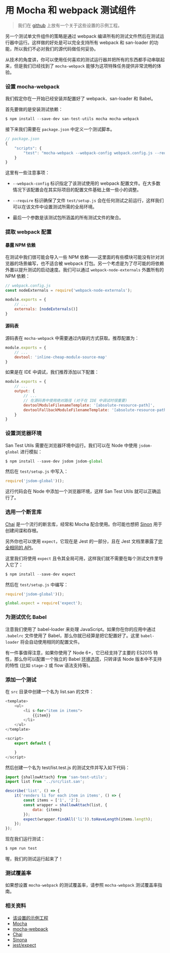 # 用 Mocha 和 webpack 测试组件

> 我们在 [github](https://github.com/ecomfe/san-test-utils/tree/master/docs/demo/mocha) 上放有一个关于这些设置的示例工程。

另一个测试单文件组件的策略是通过 webpack 编译所有的测试文件然后在测试运行器中运行。这样做的好处是可以完全支持所有 webpack 和 san-loader 的功能，所以我们不必对我们的源代码做任何妥协。

从技术的角度讲，你可以使用任何喜欢的测试运行器并把所有的东西都手动串联起来，但是我们已经找到了 `mocha-webpack` 能够为这项特殊任务提供非常流畅的体验。

### 设置 mocha-webpack

我们假定你在一开始已经安装并配置好了 webpack、san-loader 和 Babel。

首先要做的是安装测试依赖：

```js
$ npm install --save-dev san-test-utils mocha mocha-webpack
```

接下来我们需要在 `package.json` 中定义一个测试脚本。

```js
// package.json
{
    "scripts": {
        "test": "mocha-webpack --webpack-config webpack.config.js --require test/setup.js test/**/*.spec.js"
    }
}
```

这里有一些注意事项：

* `--webpack-config` 标识指定了该测试使用的 webpack 配置文件。在大多数情况下该配置会在其实际项目的配置文件基础上做一些小的调整。

* `--require` 标识确保了文件 `test/setup.js` 会在任何测试之前运行，这样我们可以在该文件中设置测试所需的全局环境。

* 最后一个参数是该测试包所涵盖的所有测试文件的聚合。

### 提取 webpack 配置

#### 暴露 NPM 依赖

在测试中我们很可能会导入一些 NPM 依赖——这里面的有些模块可能没有针对浏览器的场景编写，也不适合被 webpack 打包。另一个考虑是为了尽可能的将依赖外置以提升测试的启动速度。我们可以通过 `webpack-node-externals` 外置所有的 NPM 依赖：

```js
// webpack.config.js
const nodeExternals = require('webpack-node-externals');

module.exports = {
    // ...
    externals: [nodeExternals()]
}
```

#### 源码表

源码表在 `mocha-webpack` 中需要通过内联的方式获取。推荐配置为：

```js
module.exports = {
    // ...
    devtool: 'inline-cheap-module-source-map'
}
```

如果是在 IDE 中调试，我们推荐添加以下配置：

```js
module.exports = {
    // ...
    output: {
        // ...
        // 在源码表中使用绝对路径 (对于在 IDE 中调试时很重要)
        devtoolModuleFilenameTemplate: '[absolute-resource-path]',
        devtoolFallbackModuleFilenameTemplate: '[absolute-resource-path]?[hash]'
    }
}
```

### 设置浏览器环境

San Test Utils 需要在浏览器环境中运行。我们可以在 Node 中使用 `jsdom-global` 进行模拟：

```js
$ npm install --save-dev jsdom jsdom-global
```

然后在 `test/setup.js` 中写入：

```js
require('jsdom-global')();
```

这行代码会在 Node 中添加一个浏览器环境，这样 San Test Utils 就可以正确运行了。

### 选用一个断言库

[Chai](http://chaijs.com/) 是一个流行的断言库，经常和 Mocha 配合使用。你可能也想把 [Sinon](http://sinonjs.org/) 用于创建间谍和存根。

另外你也可以使用 `expect`，它现在是 Jest 的一部分，且在 Jest 文档里暴露了[完全相同的 API](https://jestjs.io/docs/zh-Hans/expect)。

这里我们将使用 `expect` 且令其全局可用，这样我们就不需要在每个测试文件里导入它了：

```js
$ npm install --save-dev expect
```
然后在 `test/setup.js` 中编写：

```js
require('jsdom-global')();

global.expect = require('expect');
```

### 为测试优化 Babel

注意我们使用了 babel-loader 来处理 JavaScript。如果你在你的应用中通过 `.babelrc` 文件使用了 Babel，那么你就已经算是把它配置好了。这里 `babel-loader` 将会自动使用相同的配置文件。

有一件事值得注意，如果你使用了 Node 6+，它已经支持了主要的 ES2015 特性，那么你可以配置一个独立的 Babel [环境选项](https://babeljs.io/docs/usage/babelrc/#env-option)，只转译该 Node 版本中不支持的特性 (比如 `stage-2` 或 flow 语法支持等)。

### 添加一个测试

在 `src` 目录中创建一个名为 list.san 的文件：

```js
<template>
    <ul>
        <li s-for="item in items">
            {{item}}
        </li>
    </ul>
</template>

<script>
    export default {

    }
</script>
```

然后创建一个名为 test/list.test.js 的测试文件并写入如下代码：

```js
import {shallowAttach} from 'san-test-utils';
import list from '../src/list.san';

describe('list', () => {
    it('renders li for each item in items', () => {
        const items = ['1', '2'];
        const wrapper = shallowAttach(list, {
            data: {items}
        });
        expect(wrapper.findAll('li')).toHaveLength(items.length);
    });
});
```

现在我们运行测试：

```js
$ npm run test
```

喔，我们的测试运行起来了！

### 测试覆盖率

如果想设置 `mocha-webpack` 的测试覆盖率，请参照 `mocha-webpack` 测试覆盖率指南。

### 相关资料

* [该设置的示例工程](https://github.com/ecomfe/san-test-utils/tree/master/docs/demo/mocha)
* [Mocha](https://mochajs.org/)
* [mocha-webpack](http://zinserjan.github.io/mocha-webpack/)
* [Chai](http://chaijs.com/)
* [Sinona](http://sinonjs.org/)
* [jest/expect](https://jestjs.io/docs/zh-Hans/expect)
